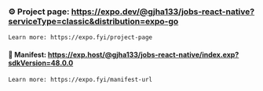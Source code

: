 
### ⚙️   Project page: https://expo.dev/@gjha133/jobs-react-native?serviceType=classic&distribution=expo-go
    Learn more: https://expo.fyi/project-page
#### 📝  Manifest: https://exp.host/@gjha133/jobs-react-native/index.exp?sdkVersion=48.0.0
    Learn more: https://expo.fyi/manifest-url
    
   
